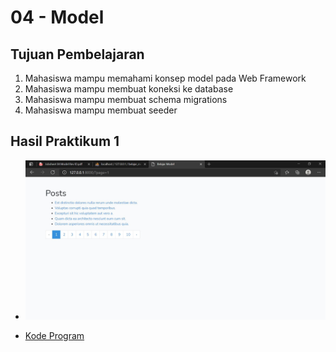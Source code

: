 # 04 - Model

## Tujuan Pembelajaran

1. Mahasiswa mampu memahami konsep model pada Web Framework
2. Mahasiswa mampu membuat koneksi ke database
3. Mahasiswa mampu membuat schema migrations
4. Mahasiswa mampu membuat seeder

## Hasil Praktikum 1

- ![Screnshot](img/cs1.jpg)

- [Kode Program]()
